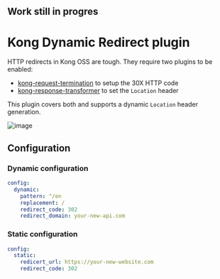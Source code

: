 ## Work still in progres
# Kong Dynamic Redirect plugin

HTTP redirects in Kong OSS are tough. They require two plugins to be enabled: 
- [kong-request-termination](https://docs.konghq.com/hub/kong-inc/request-termination/) to setup the 30X HTTP code
- [kong-response-transformer](https://docs.konghq.com/hub/kong-inc/response-transformer/) to set the `Location` header

This plugin covers both and supports a dynamic `Location` header generation.

![image](https://developer.mozilla.org/en-US/docs/Web/HTTP/Redirections/httpredirect.png)

## Configuration
### Dynamic configuration
```yaml
config:
  dynamic:
    pattern: ^/en
    replacement: /
    redirect_code: 302
    redirect_domain: your-new-api.com
```
### Static configuration
```yaml
config:
  static:
    redicert_url: https://your-new-website.com
    redirect_code: 302
```